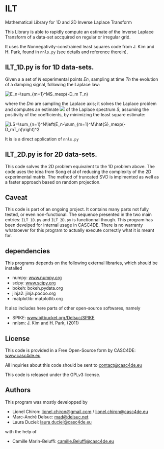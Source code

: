 # ILT
Mathematical Library for 1D and 2D Inverse Laplace Transform

This Library is able to rapidly compute an estimate of the Inverse Laplace Transform of a data-set accquired on regular or irregular grid.

It uses the Nonnegativity-constrained least squares code from J. Kim and H. Park, found in `nnls.py` (see details and reference therein).

## ILT_1D.py is for 1D data-sets.
Given a a set of *N* experimental points *En*, sampling at time *Tn* the evolution of a damping signal, following the Laplace law:

<img src="https://latex.codecogs.com/gif.latex?E_n=\sum_{m=1}^MS_mexp(-D_m&space;T_n)" title="E_n=\sum_{m=1}^MS_mexp(-D_m T_n)" />

where the *Dm* are sampling the Laplace axis;
it solves the Laplace problem and computes an estimate <img src="https://latex.codecogs.com/gif.latex?\hat{S}" /> of the Laplace spectrum *S*, assuming the positivity of the coefficients, by minimizing the least square estimate:

<img src="https://latex.codecogs.com/gif.latex?LS=\sum_{n=1}^N\left(E_n-\sum_{m=1}^M\hat{S}_mexp(-D_mT_n)\right)^2" title="LS=\sum_{n=1}^N\left(E_n-\sum_{m=1}^M\hat{S}_mexp(-D_mT_n)\right)^2" />

It is is a direct application of `nnls.py`

## ILT_2D.py is for 2D data-sets.
This code solves the 2D problem equivalent to the 1D problem above.
The code uses the idea from Song et al of reducing the complexity of the 2D experimental matrix.
The method of truncated SVD is implmented as well as a faster approach based on random projection.

## Caveat
This code is part of an ongoing project.
It contains many parts not fully tested, or even non-functional.
The sequence presented in the two main entries: `ILT_1D.py` and `ILT_2D.py` is functionnal though.
This program has been develped for internal usage in CASC4DE.
There is no warranty whatsoever for this program to actually execute correctly what it is meant for. 

## dependencies
This programs depends on the following external libraries, which should be installed

- numpy: www.numpy.org
- scipy: www.scipy.org
- bokeh: bokeh.pydata.org
- jinja2: jinja.pocoo.org
- matplotlib: matplotlib.org

It also includes here parts of other open-source softwares, namely

- SPIKE: www.bitbucket.org/Delsuc/SPIKE
- nnlsm:  J. Kim and H. Park, (2011)

## License
This code is provided in a Free Open-Source form by CASC4DE: www.casc4de.eu

All inquiries about this code should be sent to contact@casc4de.eu

This code is released under the GPLv3 license.

## Authors
This program was mostly developped by

- Lionel Chiron: lionel.chiron@gmail.com / lionel.chiron@casc4de.eu
- Marc-André Delsuc: mad@delsuc.net
- Laura Duciel: laura.duciel@casc4de.eu

with the help of

- Camille Marin-Beluffi: camille.Beluffi@casc4de.eu

